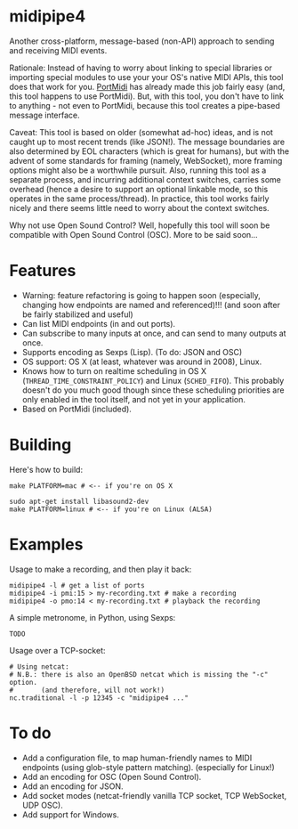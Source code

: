 midipipe4
=========

Another cross-platform, message-based (non-API) approach to sending and
receiving MIDI events.

Rationale: Instead of having to worry about linking to special libraries
or importing special modules to use your your OS's native MIDI APIs, this
tool does that work for you. [PortMidi](http://portmedia.sourceforge.net/)
has already made this job fairly easy (and, this tool happens to use
PortMidi). But, with this tool, you don't have to link to anything -
not even to PortMidi, because this tool creates a pipe-based message
interface.

Caveat: This tool is based on older (somewhat ad-hoc) ideas, and is not
caught up to most recent trends (like JSON!). The message boundaries
are also determined by EOL characters (which is great for humans), but
with the advent of some standards for framing (namely, WebSocket), more
framing options might also be a worthwhile pursuit. Also, running this
tool as a separate process, and incurring additional context switches,
carries some overhead (hence a desire to support an optional linkable
mode, so this operates in the same process/thread). In practice, this
tool works fairly nicely and there seems little need to worry about the
context switches.

Why not use Open Sound Control? Well, hopefully this tool will soon be
compatible with Open Sound Control (OSC).  More to be said soon...

<!---
I would also recommend looking into the JSON serialization (when
it becomes available) due to the simplicity of unversal applicability
of JSON.

OSC is popular in numerous environments (like
[Max](http://en.wikipedia.org/wiki/Max_(software))) and generally regarded
as a standard. Specific capabilities of OSC emphasize: limited addressing
(end point specification), timestamping and concurrent events that should
be scheduled entirely as a single unit.

JSON can mimick the same functionality as OSC by requiring a field for
timestamp, and using a JSON array to store a set of concurrent events.

(Btw, whoever wrote the reference implementations for Open Sound Control
is nuts! Reference implementations number on the order of 10klocs!
That is WAY too much for something that should be so simple.)
-->

Features
========

- Warning: feature refactoring is going to happen soon (especially, changing
  how endpoints are named and referenced)!!! (and soon after be fairly
  stabilized and useful)
- Can list MIDI endpoints (in and out ports).
- Can subscribe to many inputs at once, and can send to many outputs at once.
- Supports encoding as Sexps (Lisp). (To do: JSON and OSC)
- OS support: OS X (at least, whatever was around in 2008), Linux.
- Knows how to turn on realtime scheduling in OS X
  (`THREAD_TIME_CONSTRAINT_POLICY`) and Linux (`SCHED_FIFO`). This probably
  doesn't do you much good though since these scheduling priorities are
  only enabled in the tool itself, and not yet in your application.
- Based on PortMidi (included).

Building
========

Here's how to build:

    make PLATFORM=mac # <-- if you're on OS X

    sudo apt-get install libasound2-dev
    make PLATFORM=linux # <-- if you're on Linux (ALSA)

Examples
========

Usage to make a recording, and then play it back:

    midipipe4 -l # get a list of ports
    midipipe4 -i pmi:15 > my-recording.txt # make a recording
    midipipe4 -o pmo:14 < my-recording.txt # playback the recording

A simple metronome, in Python, using Sexps:

    TODO

Usage over a TCP-socket:

    # Using netcat:
    # N.B.: there is also an OpenBSD netcat which is missing the "-c" option.
    #       (and therefore, will not work!)
    nc.traditional -l -p 12345 -c "midipipe4 ..."

To do
=====

- Add a configuration file, to map human-friendly names to MIDI endpoints
  (using glob-style pattern matching). (especially for Linux!)
- Add an encoding for OSC (Open Sound Control).
- Add an encoding for JSON.
- Add socket modes (netcat-friendly vanilla TCP socket, TCP WebSocket, UDP OSC).
- Add support for Windows.

